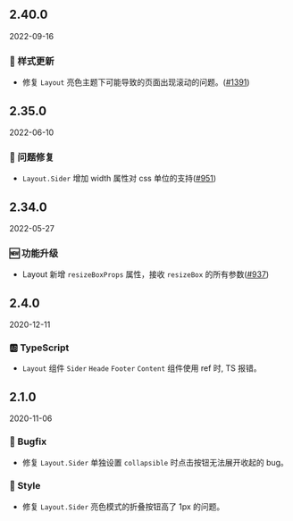 ## 2.40.0

2022-09-16

### 💅 样式更新

- 修复 `Layout` 亮色主题下可能导致的页面出现滚动的问题。([#1391](https://github.com/arco-design/arco-design/pull/1391))

## 2.35.0

2022-06-10

### 🐛 问题修复

- `Layout.Sider` 增加 width 属性对 css 单位的支持([#951](https://github.com/arco-design/arco-design/pull/951))

## 2.34.0

2022-05-27

### 🆕 功能升级

- Layout 新增 `resizeBoxProps` 属性，接收 `resizeBox` 的所有参数([#937](https://github.com/arco-design/arco-design/pull/937))

## 2.4.0

2020-12-11

### 🆎 TypeScript

- `Layout` 组件 `Sider` `Heade` `Footer` `Content` 组件使用 ref 时, TS 报错。

## 2.1.0

2020-11-06

### 🐛 Bugfix

- 修复 `Layout.Sider` 单独设置 `collapsible` 时点击按钮无法展开收起的 bug。

### 💅 Style

- 修复 `Layout.Sider` 亮色模式的折叠按钮高了 1px 的问题。



